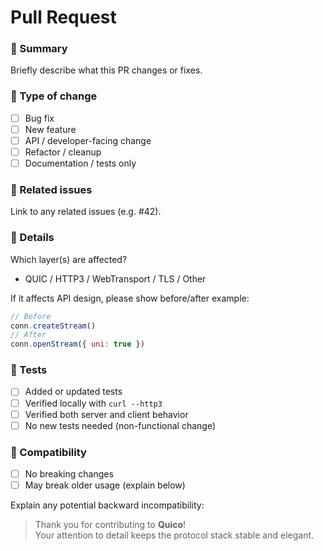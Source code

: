 # Pull Request


### 🔹 Summary
Briefly describe what this PR changes or fixes.

### 🔹 Type of change
- [ ] Bug fix
- [ ] New feature
- [ ] API / developer-facing change
- [ ] Refactor / cleanup
- [ ] Documentation / tests only

### 🔹 Related issues
Link to any related issues (e.g. #42).

### 🔹 Details
Which layer(s) are affected?
- QUIC / HTTP3 / WebTransport / TLS / Other

If it affects API design, please show before/after example:
```js
// Before
conn.createStream()
// After
conn.openStream({ uni: true })
```

### 🔹 Tests
- [ ] Added or updated tests
- [ ] Verified locally with `curl --http3`
- [ ] Verified both server and client behavior
- [ ] No new tests needed (non-functional change)

### 🔹 Compatibility
- [ ] No breaking changes
- [ ] May break older usage (explain below)
  
Explain any potential backward incompatibility:


> Thank you for contributing to **Quico**!  
> Your attention to detail keeps the protocol stack stable and elegant.
